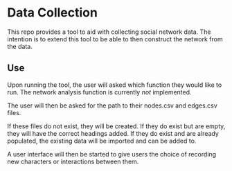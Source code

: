 # Data Collection

This repo provides a tool to aid with collecting social network data.
The intention is to extend this tool to be able to then construct the network from the data.

## Use
Upon running the tool, the user will asked which function they would like to run.
The network analysis function is currently *not* implemented.

The user will then be asked for the path to their nodes.csv and edges.csv files.

If these files do not exist, they will be created.
If they do exist but are empty, they will have the correct headings added.
If they do exist and are already populated, the existing data will be imported and can be added to.

A user interface will then be started to give users the choice of recording new characters or interactions between them.
